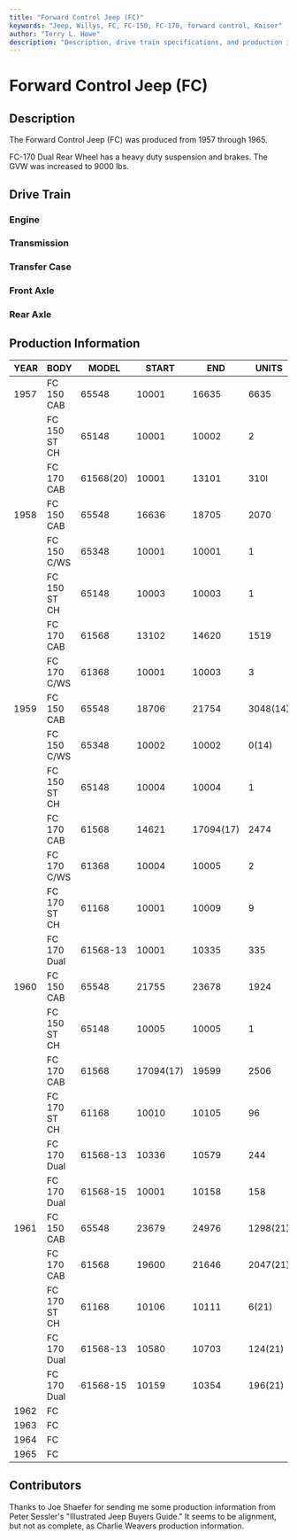 ```yaml
---
title: "Forward Control Jeep (FC)"
keywords: "Jeep, Willys, FC, FC-150, FC-170, forward control, Kaiser"
author: "Terry L. Howe"
description: "Description, drive train specifications, and production information for the forward control Jeeps FC-150 and FC-170"
---
```


# Forward Control Jeep (FC)

## Description

The Forward Control Jeep (FC) was produced from 1957 through 1965.

FC-170 Dual Rear Wheel has a heavy duty suspension and brakes.
The GVW was increased to 9000 lbs.

## Drive Train

### Engine

### Transmission

### Transfer Case

### Front Axle

### Rear Axle

## Production Information

[](/history/index.html#20)

[](/history/index.html#14)
[](/history/index.html#14)

[](/history/index.html#17)

[](/history/index.html#17)

[](/history/index.html#21)
[](/history/index.html#21)
[](/history/index.html#21)
[](/history/index.html#21)
[](/history/index.html#21)

| YEAR | BODY | MODEL | START | END | UNITS |
| --- | --- | --- | --- | --- | --- |
| 1957 | FC 150 CAB | 65548 | 10001 | 16635 | 6635 |
|  | FC 150 ST CH | 65148 | 10001 | 10002 | 2 |
|  | FC 170 CAB | 61568(20) | 10001 | 13101 | 310l |
| 1958 | FC 150 CAB | 65548 | 16636 | 18705 | 2070 |
|  | FC 150 C/WS | 65348 | 10001 | 10001 | 1 |
|  | FC 150 ST CH | 65148 | 10003 | 10003 | 1 |
|  | FC 170 CAB | 61568 | 13102 | 14620 | 1519 |
|  | FC 170 C/WS | 61368 | 10001 | 10003 | 3 |
| 1959 | FC 150 CAB | 65548 | 18706 | 21754 | 3048(14) |
|  | FC 150 C/WS | 65348 | 10002 | 10002 | 0(14) |
|  | FC 150 ST CH | 65148 | 10004 | 10004 | 1 |
|  | FC 170 CAB | 61568 | 14621 | 17094(17) | 2474 |
|  | FC 170 C/WS | 61368 | 10004 | 10005 | 2 |
|  | FC 170 ST CH | 61168 | 10001 | 10009 | 9 |
|  | FC 170 Dual | 61568-13 | 10001 | 10335 | 335 |
| 1960 | FC 150 CAB | 65548 | 21755 | 23678 | 1924 |
|  | FC 150 ST CH | 65148 | 10005 | 10005 | 1 |
|  | FC 170 CAB | 61568 | 17094(17) | 19599 | 2506 |
|  | FC 170 ST CH | 61168 | 10010 | 10105 | 96 |
|  | FC 170 Dual | 61568-13 | 10336 | 10579 | 244 |
|  | FC 170 Dual | 61568-15 | 10001 | 10158 | 158 |
| 1961 | FC 150 CAB | 65548 | 23679 | 24976 | 1298(21) |
|  | FC 170 CAB | 61568 | 19600 | 21646 | 2047(21) |
|  | FC 170 ST CH | 61168 | 10106 | 10111 | 6(21) |
|  | FC 170 Dual | 61568-13 | 10580 | 10703 | 124(21) |
|  | FC 170 Dual | 61568-15 | 10159 | 10354 | 196(21) |
| 1962 | FC |  |  |  |  |
| 1963 | FC |  |  |  |  |
| 1964 | FC |  |  |  |  |
| 1965 | FC |  |  |  |  |

## Contributors

Thanks to Joe Shaefer for sending me some production information
from Peter Sessler's "Illustrated Jeep Buyers Guide."  It seems to
be alignment, but not as complete, as Charlie Weavers production
information.